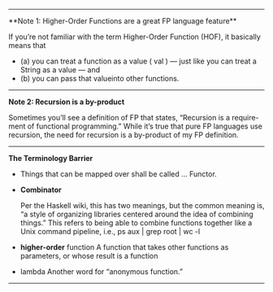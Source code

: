 
<hr>
**Note 1: Higher-Order Functions are a great FP language feature**

If you’re not familiar with the term Higher-Order Function (HOF), it
basically means that 

* (a) you can treat a function as a value ( val ) — just
like you can treat a String as a value — and 
* (b) you can pass that valueinto other functions.

<hr>

**Note 2: Recursion is a by-product**

Sometimes you’ll see a definition of FP that states, “Recursion is a require-
ment of functional programming.” While it’s true that pure FP languages
use recursion, the need for recursion is a by-product of my FP definition.

<hr>

**The Terminology Barrier**

* Things that can be mapped over shall be called ... Functor.

* **Combinator** 

    Per the Haskell wiki, this has two meanings, but
    the common meaning is, “a style of organizing
    libraries centered around the idea of combining
    things.” This refers to being able to combine
    functions together like a Unix command pipeline,
    i.e., ps aux | grep root | wc -l
    
* **higher-order** 
    function A function that takes other functions as
    parameters, or whose result is a function

* lambda 
    Another word for “anonymous function.”

<hr>


